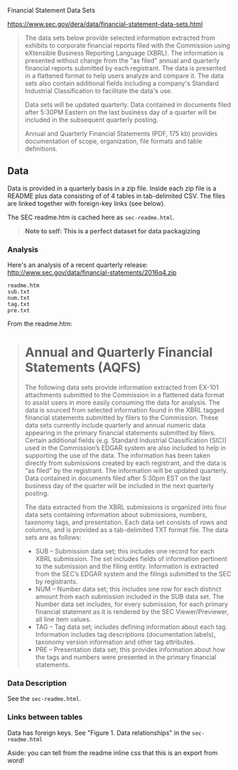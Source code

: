 Financial Statement Data Sets

https://www.sec.gov/dera/data/financial-statement-data-sets.html

> The data sets below provide selected information extracted from exhibits to corporate financial reports filed with the Commission using eXtensible Business Reporting Language (XBRL). The information is presented without change from the "as filed" annual and quarterly financial reports submitted by each registrant. The data is presented in a flattened format to help users analyze and compare it. The data sets also contain additional fields including a company's Standard Industrial Classification to facilitate the data's use.
> 
> Data sets will be updated quarterly. Data contained in documents filed after 5:30PM Eastern on the last business day of a quarter will be included in the subsequent quarterly posting.
> 
> Annual and Quarterly Financial Statements (PDF, 175 kb) provides documentation of scope, organization, file formats and table definitions.

## Data

Data is provided in a quarterly basis in a zip file. Inside each zip file is a README plus data consisting of of 4 tables in tab-delimited CSV. The files are linked together with foreign-key links (see below).

The SEC readme.htm is cached here as `sec-readme.html`.

> **Note to self: This is a perfect dataset for data packagizing**

### Analysis

Here's an analysis of a recent quarterly release: http://www.sec.gov/data/financial-statements/2016q4.zip

```
readme.htm
sub.txt
num.txt
tag.txt
pre.txt
```

From the readme.htm:

> # Annual and Quarterly Financial Statements (AQFS)
> 
> The following data sets provide information extracted from EX-101 attachments submitted to the Commission in a flattened data format to assist users in more easily consuming the data for analysis. The data is sourced from selected information found in the XBRL tagged financial statements submitted by filers to the Commission.  These data sets currently include quarterly and annual numeric data appearing in the primary financial statements submitted by filers. Certain additional fields (e.g. Standard Industrial Classification (SIC)) used in the Commission’s EDGAR system are also included to help in supporting the use of the data.  The information has been taken directly from submissions created by each registrant, and the data is “as filed” by the registrant.  The information will be updated quarterly. Data contained in documents filed after 5:30pm EST on the last business day of the quarter will be included in the next quarterly posting.  
> 
> The data extracted from the XBRL submissions is organized into four data sets containing information about submissions, numbers, taxonomy tags, and presentation.  Each data set consists of rows and columns, and is provided as a tab-delimited TXT format file.  The data sets are as follows:
> 
> * SUB – Submission data set; this includes one record for each XBRL submission. The set includes fields of information pertinent to the submission and the filing entity. Information is extracted from the SEC’s EDGAR system and the filings submitted to the SEC by registrants.
> * NUM – Number data set; this includes one row for each distinct amount from each submission included in the SUB data set. The Number data set includes, for every submission, for each primary financial statement as it is rendered by the SEC Viewer/Previewer, all line item values.
> * TAG – Tag data set; includes defining information about each tag.  Information includes tag descriptions (documentation labels), taxonomy version information and other tag attributes.
> * PRE – Presentation data set; this provides information about how the tags and numbers were presented in the primary financial statements.

### Data Description

See the `sec-readme.html`.

### Links between tables

Data has foreign keys. See "Figure 1. Data relationships" in the `sec-readme.html`

Aside: you can tell from the readme inline css that this is an export from word!

